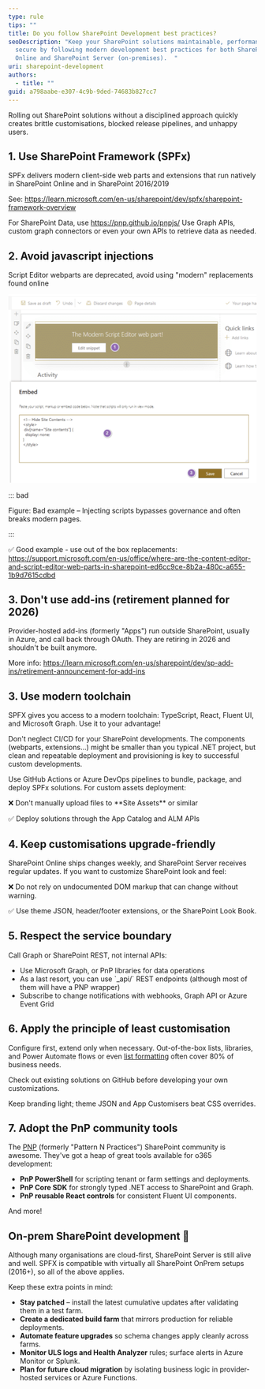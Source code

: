 ```yaml
---
type: rule
tips: ""
title: Do you follow SharePoint Development best practices?
seoDescription: "Keep your SharePoint solutions maintainable, performant, and
  secure by following modern development best practices for both SharePoint
  Online and SharePoint Server (on-premises).  "
uri: sharepoint-development
authors:
  - title: ""
guid: a798aabe-e307-4c9b-9ded-74683b827cc7
---
```

Rolling out SharePoint solutions without a disciplined approach quickly creates brittle customisations, blocked release pipelines, and unhappy users. 

<!--endintro-->

## 1. Use SharePoint Framework (SPFx)

SPFx delivers modern client-side web parts and extensions that run natively in SharePoint Online and in SharePoint 2016/2019

See: https://learn.microsoft.com/en-us/sharepoint/dev/spfx/sharepoint-framework-overview

For SharePoint Data, use https://pnp.github.io/pnpjs/
Use Graph APIs, custom graph connectors or even your own APIs to retrieve data as needed.

## 2. Avoid javascript injections

Script Editor webparts are deprecated, avoid using "modern" replacements found online

![](2025-07-24_11-40-54.png)

::: bad

Figure: Bad example – Injecting scripts bypasses governance and often breaks modern pages.

:::

✅ Good example - use out of the box replacements: https://support.microsoft.com/en-us/office/where-are-the-content-editor-and-script-editor-web-parts-in-sharepoint-ed6cc9ce-8b2a-480c-a655-1b9d7615cdbd


## 3. Don't use add-ins (retirement planned for 2026)

Provider-hosted add-ins (formerly "Apps") run outside SharePoint, usually in Azure, and call back through OAuth. They are retiring in 2026 and shouldn't be built anymore.

More info: https://learn.microsoft.com/en-us/sharepoint/dev/sp-add-ins/retirement-announcement-for-add-ins


## 3. Use modern toolchain

SPFX gives you access to a modern toolchain: TypeScript, React, Fluent UI, and Microsoft Graph. Use it to your advantage!

Don't neglect CI/CD for your SharePoint developments. The components (webparts, extensions...) might be smaller than you typical .NET project, but clean and repeatable deployment and provisioning is key to successful custom developments.

Use GitHub Actions or Azure DevOps pipelines to bundle, package, and deploy SPFx solutions. For custom assets deployment:

❌ Don't manually upload files to \*\*Site Assets\** or similar

✅ Deploy solutions through the App Catalog and ALM APIs 

## 4. Keep customisations upgrade-friendly

SharePoint Online ships changes weekly, and SharePoint Server receives regular updates. If you want to customize SharePoint look and feel:

❌ Do not rely on undocumented DOM markup that can change without warning.

✅ Use theme JSON, header/footer extensions, or the SharePoint Look Book.  

## 5. Respect the service boundary

Call Graph or SharePoint REST, not internal APIs:

* Use Microsoft Graph, or PnP libraries for data operations
* As a last resort, you can use \`_api/\` REST endpoints (although most of them will have a PNP wrapper)
* Subscribe to change notifications with webhooks, Graph API or Azure Event Grid

## 6. Apply the principle of least customisation

Configure first, extend only when necessary. Out-of-the-box lists, libraries, and Power Automate flows or even [list formatting](https://pnp.github.io/List-Formatting/) often cover 80% of business needs.

Check out existing solutions on GitHub before developing your own customizations.

Keep branding light; theme JSON and App Customisers beat CSS overrides.

## 7. Adopt the PnP community tools

The [PNP](https://pnp.github.io/) (formerly "Pattern N Practices") SharePoint community is awesome. They've got a heap of great tools available for o365 development:

* **PnP PowerShell** for scripting tenant or farm settings and deployments.  
* **PnP Core SDK** for strongly typed .NET access to SharePoint and Graph.  
* **PnP reusable React controls** for consistent Fluent UI components.  

And more!


## On-prem SharePoint development 🧓

Although many organisations are cloud-first, SharePoint Server is still alive and well. SPFX is compatible with virtually all SharePoint OnPrem setups (2016+), so all of the above applies. 

Keep these extra points in mind:

* **Stay patched** – install the latest cumulative updates after validating them in a test farm.  
* **Create a dedicated build farm** that mirrors production for reliable deployments.  
* **Automate feature upgrades** so schema changes apply cleanly across farms.  
* **Monitor ULS logs and Health Analyzer** rules; surface alerts in Azure Monitor or Splunk.  
* **Plan for future cloud migration** by isolating business logic in provider-hosted services or Azure Functions.

